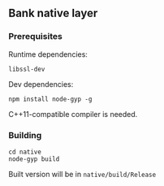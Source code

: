 Bank native layer
-----------------


### Prerequisites

Runtime dependencies:

    libssl-dev

Dev dependencies:

    npm install node-gyp -g

C++11-compatible compiler is needed.

### Building

    cd native
    node-gyp build

Built version will be in `native/build/Release`

